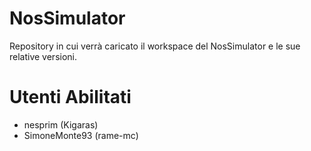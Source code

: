 # NosSimulator

Repository in cui verrà caricato il workspace del NosSimulator e le sue relative versioni.

# Utenti Abilitati

* nesprim (Kigaras)
* SimoneMonte93 (rame-mc)
